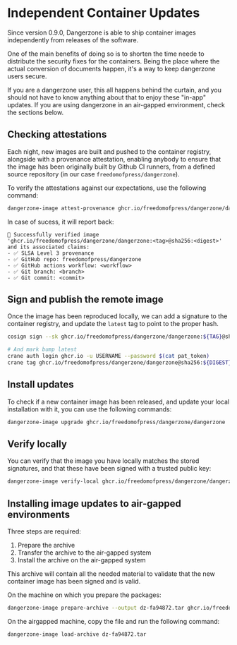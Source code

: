# Independent Container Updates

Since version 0.9.0, Dangerzone is able to ship container images independently
from releases of the software.

One of the main benefits of doing so is to shorten the time neede to distribute the security fixes for the containers. Being the place where the actual conversion of documents happen, it's a way to keep dangerzone users secure.

If you are a dangerzone user, this all happens behind the curtain, and you should not have to know anything about that to enjoy these "in-app" updates. If you are using dangerzone in an air-gapped environment, check the sections below.

## Checking attestations

Each night, new images are built and pushed to the container registry, alongside
with a provenance attestation, enabling anybody to ensure that the image has
been originally built by Github CI runners, from a defined source repository (in our case `freedomofpress/dangerzone`).

To verify the attestations against our expectations, use the following command:
```bash
dangerzone-image attest-provenance ghcr.io/freedomofpress/dangerzone/dangerzone --repository freedomofpress/dangerzone
```

In case of sucess, it will report back:

```
🎉 Successfully verified image
'ghcr.io/freedomofpress/dangerzone/dangerzone:<tag>@sha256:<digest>'
and its associated claims:
- ✅ SLSA Level 3 provenance
- ✅ GitHub repo: freedomofpress/dangerzone
- ✅ GitHub actions workflow: <workflow>
- ✅ Git branch: <branch>
- ✅ Git commit: <commit>
```

## Sign and publish the remote image

Once the image has been reproduced locally, we can add a signature to the container registry,
and update the `latest` tag to point to the proper hash.

```bash
cosign sign --sk ghcr.io/freedomofpress/dangerzone/dangerzone:${TAG}@sha256:${DIGEST}

# And mark bump latest
crane auth login ghcr.io -u USERNAME --password $(cat pat_token)
crane tag ghcr.io/freedomofpress/dangerzone/dangerzone@sha256:${DIGEST} latest
```

## Install updates

To check if a new container image has been released, and update your local installation with it, you can use the following commands:

```bash
dangerzone-image upgrade ghcr.io/freedomofpress/dangerzone/dangerzone
```

## Verify locally

You can verify that the image you have locally matches the stored signatures, and that these have been signed with a trusted public key:

```bash
dangerzone-image verify-local ghcr.io/freedomofpress/dangerzone/dangerzone
```

## Installing image updates to air-gapped environments

Three steps are required:

1. Prepare the archive
2. Transfer the archive to the air-gapped system
3. Install the archive on the air-gapped system

This archive will contain all the needed material to validate that the new container image has been signed and is valid.

On the machine on which you prepare the packages:

```bash
dangerzone-image prepare-archive --output dz-fa94872.tar ghcr.io/freedomofpress/dangerzone/dangerzone@sha256:<digest>
```

On the airgapped machine, copy the file and run the following command:

```bash
dangerzone-image load-archive dz-fa94872.tar
```
